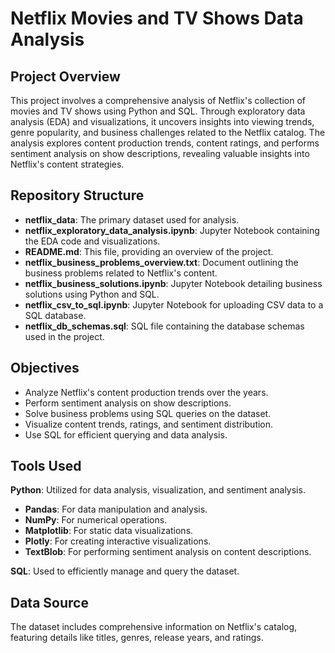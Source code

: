 # Netflix Movies and TV Shows Data Analysis

## Project Overview

This project involves a comprehensive analysis of Netflix's collection of movies and TV shows using Python and SQL. Through exploratory data analysis (EDA) and visualizations, it uncovers insights into viewing trends, genre popularity, and business challenges related to the Netflix catalog. The analysis explores content production trends, content ratings, and performs sentiment analysis on show descriptions, revealing valuable insights into Netflix's content strategies.

## Repository Structure

- **netflix_data**: The primary dataset used for analysis.
- **netflix_exploratory_data_analysis.ipynb**: Jupyter Notebook containing the EDA code and visualizations.
- **README.md**: This file, providing an overview of the project.
- **netflix_business_problems_overview.txt**: Document outlining the business problems related to Netflix's content.
- **netflix_business_solutions.ipynb**: Jupyter Notebook detailing business solutions using Python and SQL.
- **netflix_csv_to_sql.ipynb**: Jupyter Notebook for uploading CSV data to a SQL database.
- **netflix_db_schemas.sql**: SQL file containing the database schemas used in the project.


## Objectives

- Analyze Netflix's content production trends over the years.
- Perform sentiment analysis on show descriptions.
- Solve business problems using SQL queries on the dataset.
- Visualize content trends, ratings, and sentiment distribution.
- Use SQL for efficient querying and data analysis.

## Tools Used

**Python**: Utilized for data analysis, visualization, and sentiment analysis.
- **Pandas**: For data manipulation and analysis.
- **NumPy**: For numerical operations.
- **Matplotlib**: For static data visualizations.
- **Plotly**: For creating interactive visualizations.
- **TextBlob**: For performing sentiment analysis on content descriptions.

**SQL**: Used to efficiently manage and query the dataset.

## Data Source

The dataset includes comprehensive information on Netflix's catalog, featuring details like titles, genres, release years, and ratings.
